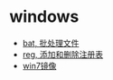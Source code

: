 # windows

+ [bat, 批处理文件](https://github.com/HudsonWu/linuxStudying/tree/master/less-is-more/windows/bat)
+ [reg, 添加和删除注册表](https://github.com/HudsonWu/linuxStudying/tree/master/less-is-more/windows/reg)
+ [win7镜像](https://github.com/HudsonWu/linuxStudying/blob/master/less-is-more/windows/win7_images.md)
